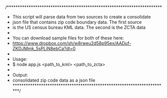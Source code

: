 /***********************************************************************
 * This script will parse data from two sources to create a consolidate
 * json file that contains zip code boundary data. The first source
 * is the US census bureau KML data. The second is the ZCTA data
 *
 * You can download sample files for both of these here:
 * https://www.dropbox.com/sh/w8rweu2d58p95ex/AADuf-ZKDJMmk_5sPLiN8ebCa?dl=0
 *
 * Usage:
 * $ node app.js <path_to_kml> <path_to_zcta>
 *
 * Output:
 * consolidated zip code data as a json file
***********************************************************************/
